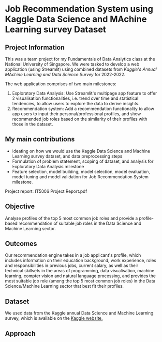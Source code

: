 <h1>Job Recommendation System using Kaggle Data Science and MAchine Learning survey Dataset</h1>

<h2>Project Information</h2>

This was a team project for my Fundamentals of Data Analytics class at the National University of Singapore. We were tasked to develop a web application (using Streamlit) using combined datasets from <i>Kaggle's Annual MAchine Learning and Data Science Survey</i> for 2022-2022. 

The web application comprises of two main milestones:
1) Exploratory Data Analysis: Use Streamlit's multipage app feature to offer 2 visualisation functionalities, i.e. trend over time and statistical tendencies, to allow users to explore the data to derive insights.  
2) Recommendation system: Add a recommendation functionality to allow app users to input their personal/professional profiles, and show recommended job roles based on the similarity of their profiles with those in the dataset.

<h2>My main contributions</h2>
<ul>
<li>Ideating on how we would use the Kaggle Data Science and Machine Learning survey dataset, and data preprocessing steps</li>
<li>Formulation of problem statement, scoping of dataset, and analysis for Exploratory Data Analysis milestone</li>
<li>Feature selection, model building, model selection, model evaluation, model tuning and model validation for Job Recommendation System milestone. </li>
</ul>
Project report: IT5006 Project Report.pdf

<h2>Objective</h2>

Analyse profiles of the top 5 most common job roles and provide a profile-based recommendation of suitable job roles in the Data Science and Machine Learning sector.

<h2>Outcomes</h2>

Our recommendation engine takes in a job applicant's profile, which includes information on their education background, work experience, roles and responsibilities in previous jobs, current salary, as well as their technical skillsets in the areas of programming, data visualisation, machine learning, compter vision and natural language processing, and provides the most suitable job role (among the top 5 most common job roles) in the Data Science/Machine Learning sector that best fit their profiles.

<h2>Dataset</h2>

We used data from the Kaggle annual Data Science and Machine Learning survey, which is available on the <a href="https://www.kaggle.com/c/kaggle-survey-2022/"> Kaggle website.</a>

<h2>Approach</h2>

